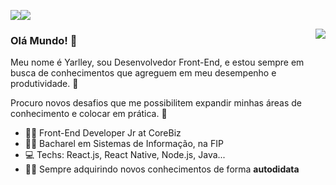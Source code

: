 <!--
**YarlleySilva/YarlleySilva** is a ✨ _special_ ✨ repository because its `README.md` (this file) appears on your GitHub profile. 
-->

[![](https://img.shields.io/badge/-LinkedIn-blue?style=flat-square&logo=Linkedin&logoColor=white&link=)](https://www.linkedin.com/in/yarlleysilva/)[![](https://img.shields.io/badge/-Github-000?style=flat-square&logo=Github&logoColor=white&link)](https://github.com/YarlleySilva)

<img align="right" src="https://cdn.lowgif.com/full/f699aae00405d5c9-computer-reaction-faces-gif-6-gif-images-download.gif">

### Olá Mundo! 👋

Meu nome é Yarlley, sou Desenvolvedor Front-End, e estou sempre em busca de conhecimentos que agreguem em meu desempenho e produtividade. 
💬 

Procuro novos desafios que me possibilitem expandir minhas áreas de conhecimento e colocar em prática. 💬

- :man_technologist: Front-End Developer Jr at CoreBiz
- :man_student: Bacharel em Sistemas de Informação, na FIP
- :computer: Techs: React.js, React Native, Node.js, Java...
- :man_technologist: Sempre adquirindo novos conhecimentos de forma <b>autodidata</b>
